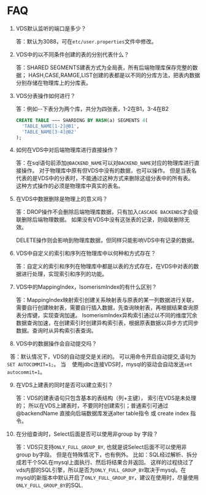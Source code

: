 # FAQ

1. VDS默认监听的端口是多少？ 
	
	答：默认为3088，可在`etc/user.properties`文件中修改。


2. VDS中的以不同条件创建的表的分别代表什么？

    答：SHARED SEGMENTS建表方式为全局表，所有后端物理库保存完整的数据；
        HASH,CASE,RAMGE,LIST创建的表都是以不同的分库方法，把表内数据分别存储在物理库上的分库表。
         
3. VDS分表操作如何进行？

    答：例如--下表分为两个库，共分为四张表，1-2在B1，3-4在B2
    ```sql
    CREATE TABLE ~~~ SHARDING BY HASH(a) SEGMENTS 4(
      'TABLE_NAME[1-2]@B1',
      'TABLE_NAME[3-4]@B2'
    );
    ``` 
            
4. 如何在VDS中对后端物理库进行直接操作？

    答：在sql语句前添加`@BACKEND_NAME`可以对`BACKEND_NAME`对应的物理库进行直接操作。
     对于物理库中原有但VDS中没有的数据，也可以操作。
     但是当表名代表的是VDS中的分表时，不能通过这种方式来删除这组分表中的所有表。
     这种方式操作的必须是物理库中真实的表名。
    
5. 在VDS中数据删除是物理上的意义吗？

    答：DROP操作不会删除后端物理库数据，只有加入`CASCADE BACKENDS`才会级联删除后端物理数据。
    如果没有VDS中没有这张表的记录，则级联删除无效。
    
    DELETE操作则会影响到物理库数据，但同样只能影响VDS中有记录的数据。
     
6. VDS中自定义的索引和序列在物理库中以何种和方式存在？

    答：自定义的索引和序列在物理库中都是以表的方式存在，在VDS中对表的数据进行处理，实现索引和序列的功能。
     	   
7. VDS中的MappingIndex，IsomerismIndex的有什么区别？
   
    答：MappingIndex映射索引创建关系映射表与原表的某一列数据进行关联，需要自行创建映射表，需要自行插入数据，先查询映射表，再根据结果查询原表分库键，实现查询加速。
    IsomerismIndex异构索引通过以不同的维度冗余数据查询加速，在创建索引时创建异构索引表，根据原表数据以异步方式同步数据。查询时从异构索引表查询。
     	   
8. VDS中的数据操作会自动提交吗？
    
   答：默认情况下，VDS的自动提交是关闭的。 可以用命令开启自动提交,语句为`SET AUTOCOMMIT=1;`。 当
    使用jdbc连接VDS时，mysql的驱动会自动发送`set autocommit=1`。
 	
9. 在VDS上建表的同时是否可以建立索引？

	答：VDS的建表语句只包含基本的表结构（列+主键）， 索引在VDS是未处理的； 所以在VDS上建表时，不要同时创建索引；普通索引可通过@backendName 直接向后端数据库发送alter table指令 或 create index 指令。 

10. 在分组查询时，Select后面是否可以使用非group by 字段？ 

	答：VDS只支持`ONLY_FULL_GROUP_BY`, 也就是说Select后面不可以使用非group by字段。 但是在特殊情况下，也有例外。 比如：SQL经过解析、拆分成若干个SQL在mysql上面执行、然后将结果合并返回。 这样的过程绕过了vds内部的SQL引擎，所以是否为`ONLY_FULL_GROUP_BY`取决于mysql。在mysql的新版本中默认开启了`ONLY_FULL_GROUP_BY`，建议在使用时，尽量使用`ONLY_FULL_GROUP_BY`的SQL.


    
    

    

    
